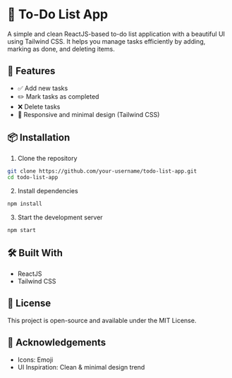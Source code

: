 # 📝 To-Do List App

A simple and clean ReactJS-based to-do list application with a beautiful UI using Tailwind CSS. It helps you manage tasks efficiently by adding, marking as done, and deleting items.

## 🚀 Features

- ✅ Add new tasks
- ✏️ Mark tasks as completed
- ❌ Delete tasks
- 🌈 Responsive and minimal design (Tailwind CSS)

## 📦 Installation

1. Clone the repository
```bash
git clone https://github.com/your-username/todo-list-app.git
cd todo-list-app
```

2. Install dependencies
```bash
npm install
```

3. Start the development server
```bash
npm start
```

## 🛠️ Built With

- ReactJS
- Tailwind CSS

## 📄 License

This project is open-source and available under the MIT License.

## 🙌 Acknowledgements

- Icons: Emoji
- UI Inspiration: Clean & minimal design trend